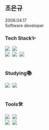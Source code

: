 ## 조은규

2006.04.17
<br>
Software developer

<!--내용 부분-->
<h3 align="left">Tech Stack✨</h3>
<div align="left">
  <img src="https://img.shields.io/badge/JavaScript-F7DF1E?style=for-the-badge&logo=JavaScript&logoColor=white" />&nbsp
  <img src="https://img.shields.io/badge/HTML-CEE3F6?style=for-the-badge&logo=html5&logoColor=white" />&nbsp
</div>

<div align="left">
  <img src="https://img.shields.io/badge/Java-ED8B00?style=for-the-badge&logo=openjdk&logoColor=white" />&nbsp
	<img src="https://img.shields.io/badge/C%23-239120?style=for-the-badge&logo=c-sharp&logoColor=white" />&nbsp
  <img src="https://img.shields.io/badge/CSS-5882FA?&style=for-the-badge&logo=css3&logoColor=white" />&nbsp
</div>

<br>

<h3 align="left">Studying📚</h3>
<div align="left">
  <img src="https://img.shields.io/badge/MariaDB-003545?style=for-the-badge&logo=mariadb&logoColor=white" />&nbsp
  <img src="https://img.shields.io/badge/Spring-6DB33F?style=for-the-badge&logo=spring&logoColor=white" />&nbsp
</div>

<br>

<h3 align="left">Tools🛠</h3>
<div align="left">
  <img src="https://img.shields.io/badge/git-F05033.svg?style=for-the-badge&logo=git&logoColor=white" />&nbsp
  <img src="https://img.shields.io/badge/github-181717.svg?style=for-the-badge&logo=github&logoColor=white" />&nbsp
</div>
<div align="left">
  <img src="https://img.shields.io/badge/VSCode-0B2161.svg?style=for-the-badge&logo=visual-studio-code&logoColor=22ABF3" />&nbsp
  <img src="https://img.shields.io/badge/Unity-100000?style=for-the-badge&logo=unity&logoColor=white" />&nbsp
</div>
